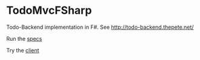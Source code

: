 TodoMvcFSharp
=============

Todo-Backend implementation in F#. See http://todo-backend.thepete.net/

Run the [specs](http://todo-backend.thepete.net/specs/index.html?http://todomvcfsharp.azurewebsites.net/)

Try the [client](http://todo-backend.thepete.net/client/index.html?http://todomvcfsharp.azurewebsites.net/)
